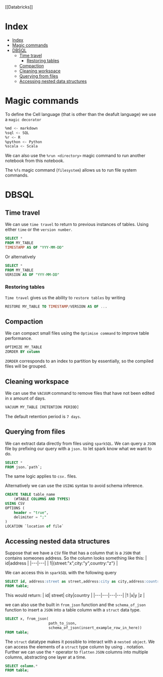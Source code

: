 [[Databricks]]

# Index

- [Index](#index)
- [Magic commands](#magic-commands)
- [DBSQL](#dbsql)
  - [Time travel](#time-travel)
    - [Restoring tables](#restoring-tables)
  - [Compaction](#compaction)
  - [Cleaning workspace](#cleaning-workspace)
  - [Querying from files](#querying-from-files)
  - [Accessing nested data structures](#accessing-nested-data-structures)

# Magic commands

To define the Cell language (that is other than the deafult language) we use a `magic decorator`

```sh
%md <- markdown
%sql <- SQL
%r <- R
%python <- Python
%scala <- Scala
```

We can also use the `%run <directory>` magic command to run another notebook from this notebook.

The `%fs` magic command (`filesystem`) allows us to run file system commands.

# DBSQL

## Time travel

We can use `time travel` to return to previous instances of tables. Using either `time` or the `version number`.

```SQL
SELECT *
FROM MY_TABLE
TIMESTAMP AS OF "YYY-MM-DD"
```

Or alternatively

```SQL
SELECT *
FROM MY_TABLE
VERSION AS OF "YYY-MM-DD"
```

### Restoring tables

`Time travel` gives us the ability to `restore tables` by writing

```SQL
RESTORE MY_TABLE TO TIMESTAMP/VERSION AS OF ...
```

## Compaction

We can compact small files using the `Optimise command` to improve table performance.

```SQL
OPTIMIZE MY_TABLE
ZORDER BY column
```

`ZORDER` corresponds to an index to partition by essentially, so the compiled files will be grouped.

## Cleaning workspace

We can use the `VACUUM` command to remove files that have not been edited in x amount of days.

```SQL
VACUUM MY_TABLE [RETENTION PERIOD]
```

The default retention period is `7 days`.

## Querying from files

We can extract data directly from files using `sparkSQL`. We can query a `JSON` file by prefixing our query with a `json.` to let spark know what we want to do.

```SQL
SELECT *
FROM json.`path`;
```

The same logic applies to `csv.` files.

Alternatively we can use the `USING` syntax to avoid schema inference.

```SQL
CREATE TABLE table_name
	(#TABLE COLUMNS AND TYPES)
USING CSV
OPTIONS (
	header = "true",
	delimiter = ";"
)
LOCATION `location of file`
```

## Accessing nested data structures

Suppose that we have a `CSV` file that has a column that is a `JSON` that contains someones address. So the column looks something like this:
| id|address |
|---|---|
| 1|{street:"x",city:"y",country:"z"} |

We can access this in `sparkSQL` with the following query

```SQL
SELECT id, address:street as street,address:city as city,address:country as country
FROM table;
```

This would return:
| id| street| city|country |
|---|---|---|---|
|1 |x|y |z |

we can also use the built in `from_json` function and the `schema_of_json` function to insert a `JSON` into a table column with a `struct` data type.

```SQL
SELECT x, from_json(
					path_to_json,
					schema_of_json(insert_example_row_in_here))
FROM table;
```

The `struct` datatype makes it possible to interact with a `nested object`. We can access the elements of a `struct` type column by using `.` notation. Further we can use the `*` operator to `flatten` `JSON` columns into multiple columns, abstracting one layer at a time.

```SQL
SELECT column.*
FROM table;
```
